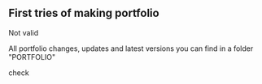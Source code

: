 ## First tries of making portfolio

Not valid

All portfolio changes, updates and latest versions you can find in a folder "PORTFOLIO"

check
